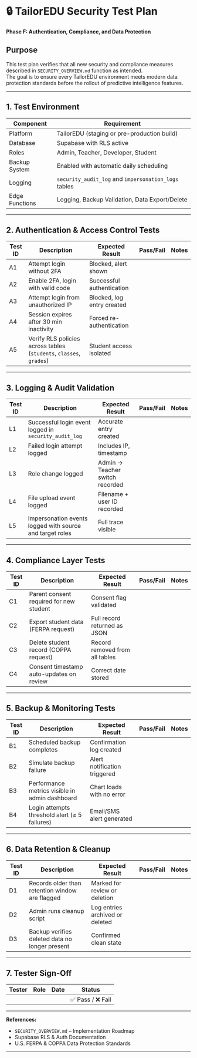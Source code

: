 # 🔒 TailorEDU Security Test Plan  
**Phase F: Authentication, Compliance, and Data Protection**

## **Purpose**
This test plan verifies that all new security and compliance measures described in `SECURITY_OVERVIEW.md` function as intended.  
The goal is to ensure every TailorEDU environment meets modern data protection standards before the rollout of predictive intelligence features.

---

## **1. Test Environment**
| Component | Requirement |
|------------|-------------|
| Platform | TailorEDU (staging or pre-production build) |
| Database | Supabase with RLS active |
| Roles | Admin, Teacher, Developer, Student |
| Backup System | Enabled with automatic daily scheduling |
| Logging | `security_audit_log` and `impersonation_logs` tables |
| Edge Functions | Logging, Backup Validation, Data Export/Delete |

---

## **2. Authentication & Access Control Tests**

| Test ID | Description | Expected Result | Pass/Fail | Notes |
|----------|--------------|-----------------|------------|-------|
| A1 | Attempt login without 2FA | Blocked, alert shown |  |  |
| A2 | Enable 2FA, login with valid code | Successful authentication |  |  |
| A3 | Attempt login from unauthorized IP | Blocked, log entry created |  |  |
| A4 | Session expires after 30 min inactivity | Forced re-authentication |  |  |
| A5 | Verify RLS policies across tables (`students`, `classes`, `grades`) | Student access isolated |  |  |

---

## **3. Logging & Audit Validation**

| Test ID | Description | Expected Result | Pass/Fail | Notes |
|----------|--------------|-----------------|------------|-------|
| L1 | Successful login event logged in `security_audit_log` | Accurate entry created |  |  |
| L2 | Failed login attempt logged | Includes IP, timestamp |  |  |
| L3 | Role change logged | Admin → Teacher switch recorded |  |  |
| L4 | File upload event logged | Filename + user ID recorded |  |  |
| L5 | Impersonation events logged with source and target roles | Full trace visible |  |  |

---

## **4. Compliance Layer Tests**

| Test ID | Description | Expected Result | Pass/Fail | Notes |
|----------|--------------|-----------------|------------|-------|
| C1 | Parent consent required for new student | Consent flag validated |  |  |
| C2 | Export student data (FERPA request) | Full record returned as JSON |  |  |
| C3 | Delete student record (COPPA request) | Record removed from all tables |  |  |
| C4 | Consent timestamp auto-updates on review | Correct date stored |  |  |

---

## **5. Backup & Monitoring Tests**

| Test ID | Description | Expected Result | Pass/Fail | Notes |
|----------|--------------|-----------------|------------|-------|
| B1 | Scheduled backup completes | Confirmation log created |  |  |
| B2 | Simulate backup failure | Alert notification triggered |  |  |
| B3 | Performance metrics visible in admin dashboard | Chart loads with no error |  |  |
| B4 | Login attempts threshold alert (≥ 5 failures) | Email/SMS alert generated |  |  |

---

## **6. Data Retention & Cleanup**

| Test ID | Description | Expected Result | Pass/Fail | Notes |
|----------|--------------|-----------------|------------|-------|
| D1 | Records older than retention window are flagged | Marked for review or deletion |  |  |
| D2 | Admin runs cleanup script | Log entries archived or deleted |  |  |
| D3 | Backup verifies deleted data no longer present | Confirmed clean state |  |  |

---

## **7. Tester Sign-Off**

| Tester | Role | Date | Status |
|---------|------|------|--------|
|  |  |  | ✅ Pass / ❌ Fail |

---

**References:**  
- `SECURITY_OVERVIEW.md` – Implementation Roadmap  
- Supabase RLS & Auth Documentation  
- U.S. FERPA & COPPA Data Protection Standards  

---
